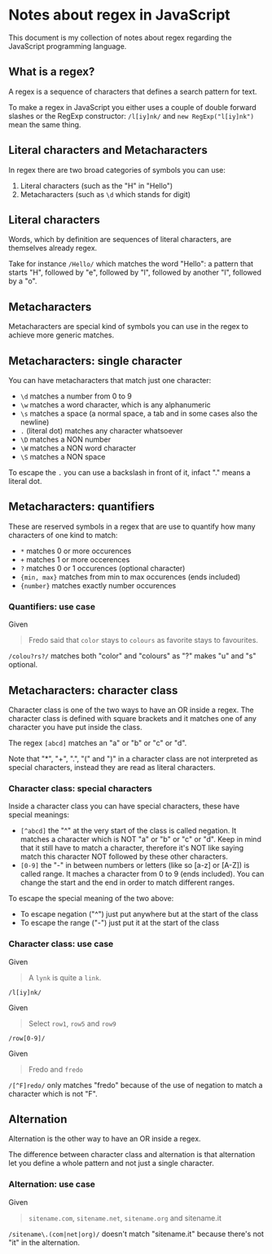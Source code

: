 # Notes about regex in JavaScript
This document is my collection of notes about regex regarding the JavaScript programming language.

## What is a regex?
A regex is a sequence of characters that defines a search pattern for text.

To make a regex in JavaScript you either uses a couple of double forward slashes or the RegExp constructor: ```/l[iy]nk/``` and ```new RegExp("l[iy]nk")``` mean the same thing.

## Literal characters and Metacharacters
In regex there are two broad categories of symbols you can use:
1. Literal characters (such as the "H" in "Hello")
2. Metacharacters (such as ```\d``` which stands for digit)

## Literal characters
Words, which by definition are sequences of literal characters, are themselves already regex.

Take for instance ```/Hello/``` which matches the word "Hello": a pattern that starts "H", followed by "e", followed by "l", followed by another "l", followed by a "o".

## Metacharacters
Metacharacters are special kind of symbols you can use in the regex to achieve more generic matches.

## Metacharacters: single character
You can have metacharacters that match just one character:
- ```\d``` matches a number from 0 to 9
- ```\w``` matches a word character, which is any alphanumeric
- ```\s``` matches a space (a normal space, a tab and in some cases also the newline)
- ```.``` (literal dot) matches any character whatsoever
- ```\D``` matches a NON number
- ```\W``` matches a NON word character
- ```\S``` matches a NON space

To escape the ```.``` you can use a backslash in front of it, infact "\." means a literal dot.

## Metacharacters: quantifiers
These are reserved symbols in a regex that are use to quantify how many characters of one kind to match:
- ```*``` matches 0 or more occurences
- ```+``` matches 1 or more occerences
- ```?``` matches 0 or 1 occurences (optional character)
- ```{min, max}``` matches from min to max occurences (ends included)
- ```{number}``` matches exactly number occurences

### Quantifiers: use case
Given
> Fredo said that ```color``` stays to ```colours``` as favorite stays to favourites.

```/colou?rs?/``` matches both "color" and "colours" as "?" makes "u" and "s" optional.

## Metacharacters: character class
Character class is one of the two ways to have an OR inside a regex.
The character class is defined with square brackets and it matches one of any character you have put inside the class.

The regex ```[abcd]``` matches an "a" or "b" or "c" or "d".

Note that "*", "+", ".", "(" and ")" in a character class are not interpreted as special characters, instead they are read as literal characters.

### Character class: special characters
Inside a character class you can have special characters, these have special meanings:
- ```[^abcd]``` the "^" at the very start of the class is called negation. It matches a character which is NOT "a" or "b" or "c" or "d". Keep in mind that it still have to match a character, therefore it's NOT like saying match this character NOT followed by these other characters.
- ```[0-9]``` the "-" in between numbers or letters (like so [a-z] or [A-Z]) is called range. It maches a character from 0 to 9 (ends included). You can change the start and the end in order to match different ranges.

To escape the special meaning of the two above:
- To escape negation ("^") just put anywhere but at the start of the class
- To escape the range ("-") just put it at the start of the class

### Character class: use case
Given
> A ```lynk``` is quite a ```link```.

```/l[iy]nk/```

Given
> Select ```row1```, ```row5``` and ```row9```

```/row[0-9]/```

Given
> Fredo and ```fredo```

```/[^F]redo/``` only matches "fredo" because of the use of negation to match a character which is not "F".

## Alternation
Alternation is the other way to have an OR inside a regex.

The difference between character class and alternation is that alternation let you define a whole pattern and not just a single character.

### Alternation: use case
Given
> ```sitename.com```, ```sitename.net```, ```sitename.org``` and sitename.it

```/sitename\.(com|net|org)/``` doesn't match "sitename.it" because there's not "it" in the alternation.

<!--metacharacter: position
metacharacter: capturing group
backreference
regex.test(string)
string.match(regex)
flags
regex.exec(string)
string.split(string)
string.split(regex)
string.replace(string, string)
string.replace(regex, string)
string.replace(regex, function) -->
